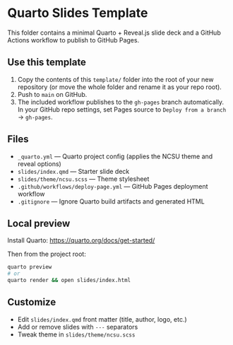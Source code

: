 # Quarto Slides Template

This folder contains a minimal Quarto + Reveal.js slide deck and a GitHub Actions workflow to publish to GitHub Pages.

## Use this template

1. Copy the contents of this `template/` folder into the root of your new repository (or move the whole folder and rename it as your repo root).
2. Push to `main` on GitHub.
3. The included workflow publishes to the `gh-pages` branch automatically. In your GitHub repo settings, set Pages source to `Deploy from a branch` → `gh-pages`.

## Files

- `_quarto.yml` — Quarto project config (applies the NCSU theme and reveal options)
- `slides/index.qmd` — Starter slide deck
- `slides/theme/ncsu.scss` — Theme stylesheet
- `.github/workflows/deploy-page.yml` — GitHub Pages deployment workflow
- `.gitignore` — Ignore Quarto build artifacts and generated HTML

## Local preview

Install Quarto: https://quarto.org/docs/get-started/

Then from the project root:

```bash
quarto preview
# or
quarto render && open slides/index.html
```

## Customize

- Edit `slides/index.qmd` front matter (title, author, logo, etc.)
- Add or remove slides with `---` separators
- Tweak theme in `slides/theme/ncsu.scss`


